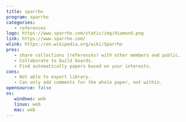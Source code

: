 ```yaml
---
title: sparrho
program: sparrho
categories:
   - references
logo: https://www.sparrho.com/static/img/diamond.png
link: https://www.sparrho.com/
wlink: https://en.wikipedia.org/wiki/Sparrho
pros:
   - share collections (references) with other members and public.
   - Collaborate to build boards.
   - Find automatically papers based on your interests.
cons:
   - Not able to export library.
   - Can only add comments for the whole paper, not within.
opensource: false
os:
   windows: web
   linux: web
   mac: web
---
```



